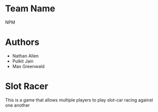 # Team Name
NPM

# Authors
- Nathan Allen
- Pulkit Jain
- Max Greenwald

# Slot Racer
This is a game that allows multiple players to play slot-car racing against
one another